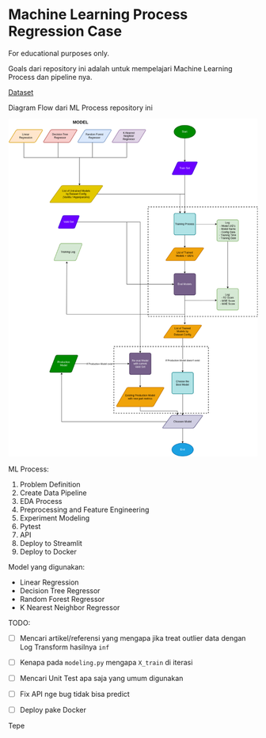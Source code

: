 # Machine Learning Process Regression Case

For educational purposes only. 

Goals dari repository ini adalah untuk mempelajari Machine Learning Process dan pipeline nya.

[Dataset](https://www.kaggle.com/datasets/gregorut/videogamesales)

Diagram Flow dari ML Process repository ini

![Diagram Flow](./assets/ml_process.drawio.png)

ML Process:
1. Problem Definition
2. Create Data Pipeline
3. EDA Process
4. Preprocessing and Feature Engineering
5. Experiment Modeling
6. Pytest
7. API
8. Deploy to Streamlit
9. Deploy to Docker

Model yang digunakan:
- Linear Regression
- Decision Tree Regressor
- Random Forest Regressor
- K Nearest Neighbor Regressor

TODO:
- [ ] Mencari artikel/referensi yang mengapa jika treat outlier data dengan Log Transform hasilnya `inf` 
- [ ] Kenapa pada `modeling.py` mengapa `X_train` di iterasi
- [ ] Mencari Unit Test apa saja yang umum digunakan
- [ ] Fix API nge bug tidak bisa predict
- [ ] Deploy pake Docker


Tepe